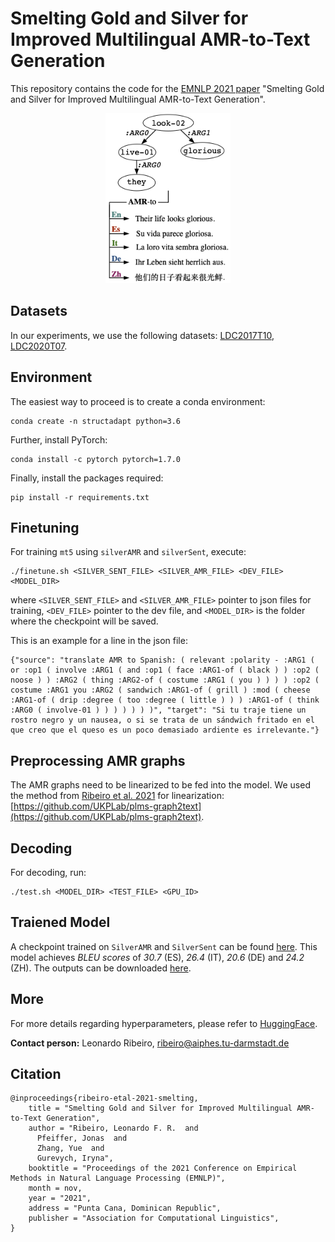 # Smelting Gold and Silver for Improved Multilingual AMR-to-Text Generation
This repository contains the code for the [EMNLP 2021 paper](https://arxiv.org/pdf/2109.03808.pdf) "Smelting Gold and Silver for Improved Multilingual AMR-to-Text Generation". 

<p align="center">
<img src="img/example-m-amr.png" width="200">
</p>

## Datasets

In our experiments, we use the following datasets: [LDC2017T10](https://catalog.ldc.upenn.edu/LDC2017T10), [LDC2020T07](https://catalog.ldc.upenn.edu/LDC2020T07).

## Environment

The easiest way to proceed is to create a conda environment:
```
conda create -n structadapt python=3.6
```

Further, install PyTorch:

```
conda install -c pytorch pytorch=1.7.0
```

Finally, install the packages required:

```
pip install -r requirements.txt
```

## Finetuning

For training `mt5` using `silverAMR` and `silverSent`, execute:
```
./finetune.sh <SILVER_SENT_FILE> <SILVER_AMR_FILE> <DEV_FILE> <MODEL_DIR> 
```
where `<SILVER_SENT_FILE>` and `<SILVER_AMR_FILE>` pointer to json files for training,  `<DEV_FILE>` pointer to the dev file, and  `<MODEL_DIR>` is the folder where the checkpoint will be saved.

This is an example for a line in the json file:
```
{"source": "translate AMR to Spanish: ( relevant :polarity - :ARG1 ( or :op1 ( involve :ARG1 ( and :op1 ( face :ARG1-of ( black ) ) :op2 ( noose ) ) :ARG2 ( thing :ARG2-of ( costume :ARG1 ( you ) ) ) ) :op2 ( costume :ARG1 you :ARG2 ( sandwich :ARG1-of ( grill ) :mod ( cheese :ARG1-of ( drip :degree ( too :degree ( little ) ) ) :ARG1-of ( think :ARG0 ( involve-01 ) ) ) ) ) ) )", "target": "Si tu traje tiene un rostro negro y un nausea, o si se trata de un sándwich fritado en el que creo que el queso es un poco demasiado ardiente es irrelevante."}
```

## Preprocessing AMR graphs

The AMR graphs need to be linearized to be fed into the model. 
 We used the method from [Ribeiro et al. 2021](https://arxiv.org/pdf/2007.08426.pdf) for linearization: [https://github.com/UKPLab/plms-graph2text](https://github.com/UKPLab/plms-graph2text).

## Decoding

For decoding, run:
```
./test.sh <MODEL_DIR> <TEST_FILE> <GPU_ID>
```

## Traiened Model

A checkpoint trained on `SilverAMR` and `SilverSent` can be found [here](https://public.ukp.informatik.tu-darmstadt.de/ribeiro/graph2text/mt5_base_silveramr_silversent.tar.gz). This model achieves _BLEU scores_ of _30.7_ (ES), _26.4_ (IT), _20.6_ (DE) and _24.2_ (ZH). The outputs can be downloaded [here](https://raw.githubusercontent.com/UKPLab/m-AMR2Text/outputs).

## More
For more details regarding hyperparameters, please refer to [HuggingFace](https://huggingface.co/).


**Contact person:** Leonardo Ribeiro, ribeiro@aiphes.tu-darmstadt.de

## Citation

```
@inproceedings{ribeiro-etal-2021-smelting,
    title = "Smelting Gold and Silver for Improved Multilingual AMR-to-Text Generation",
    author = "Ribeiro, Leonardo F. R.  and
      Pfeiffer, Jonas  and
      Zhang, Yue  and
      Gurevych, Iryna",
    booktitle = "Proceedings of the 2021 Conference on Empirical Methods in Natural Language Processing (EMNLP)",
    month = nov,
    year = "2021",
    address = "Punta Cana, Dominican Republic",
    publisher = "Association for Computational Linguistics",
}
```